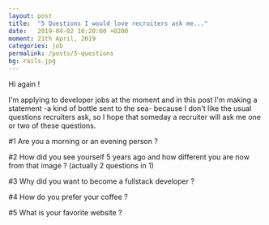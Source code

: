 ```yaml
---
layout: post
title:  "5 Questions I would love recruiters ask me..."
date:   2019-04-02 10:20:00 +0200
moment: 21th April, 2019
categories: job
permalink: /posts/5-questions
bg: rails.jpg
---
```


Hi again !

I'm applying to developer jobs at the moment and in this post I'm making a statement -a kind of bottle sent to the sea- because I don't like the usual questions recruiters ask, so I hope that someday a recruiter will ask me one or two of these questions.

#1 Are you a morning or an evening person ?


#2 How did you see yourself 5 years ago and how different you are now from that image ? (actually 2 questions in 1)


#3 Why did you want to become a fullstack developer ?


#4 How do you prefer your coffee ?


#5 What is your favorite website ?
